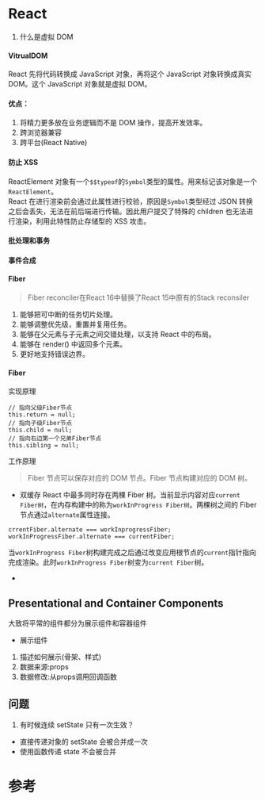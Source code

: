 # React

1. 什么是虚拟 DOM

#### VitrualDOM

React 先将代码转换成 JavaScript 对象，再将这个 JavaScript 对象转换成真实 DOM。这个 JavaScript 对象就是虚拟 DOM。

#### 优点：

1. 将精力更多放在业务逻辑而不是 DOM 操作，提高开发效率。
2. 跨浏览器兼容
3. 跨平台(React Native)

#### 防止 XSS

ReactElement 对象有一个`$$typeof`的`Symbol`类型的属性。用来标记该对象是一个`ReactElement`。  
React 在进行渲染前会通过此属性进行校验，原因是`Symbol`类型经过 JSON 转换之后会丢失，无法在前后端进行传输。因此用户提交了特殊的 children 也无法进行渲染，利用此特性防止存储型的 XSS 攻击。

#### 批处理和事务
#### 事件合成

#### Fiber
> Fiber reconciler在React 16中替换了React 15中原有的Stack reconsiler
1. 能够把可中断的任务切片处理。
2. 能够调整优先级，重置并复用任务。
3. 能够在父元素与子元素之间交错处理，以支持 React 中的布局。
4. 能够在 render() 中返回多个元素。
5. 更好地支持错误边界。

#### Fiber

实现原理

```
// 指向父级Fiber节点
this.return = null;
// 指向子级Fiber节点
this.child = null;
// 指向右边第一个兄弟Fiber节点
this.sibling = null;
```

工作原理

> Fiber 节点可以保存对应的 DOM 节点。Fiber 节点构建对应的 DOM 树。

- 双缓存
  React 中最多同时存在两棵 Fiber 树。当前显示内容对应`current Fiber树`，在内存构建中的称为`workInProgress Fiber树`。两棵树之间的 Fiber 节点通过`alternate`属性连接。

```
crrentFiber.alternate === workInprogressFiber;
workInProgressFiber.alternate === currentFiber;
```

当`workInProgress Fiber`树构建完成之后通过改变应用根节点的`current`指针指向完成渲染。此时`workInProgress Fiber`树变为`current Fiber`树。

-

## Presentational and Container Components
大致将平常的组件都分为展示组件和容器组件
- 展示组件
1. 描述如何展示(骨架、样式)
2. 数据来源:props
3. 数据修改:从props调用回调函数

## 问题

1. 有时候连续 setState 只有一次生效？

- 直接传递对象的 setState 会被合并成一次
- 使用函数传递 state 不会被合并

# 参考

[](https://segmentfault.com/a/1190000018891454)

